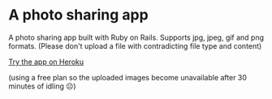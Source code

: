 A photo sharing app
===================

A photo sharing app built with Ruby on Rails.
Supports jpg, jpeg, gif and png formats. (Please don't upload a file with contradicting file type and content)

[Try the app on Heroku](https://hidden-stream-5707.herokuapp.com/)

(using a free plan so the uploaded images become unavailable after 30 minutes of idling ☹)
